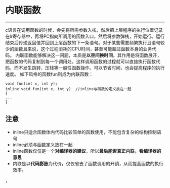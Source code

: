 # 内联函数

---
c语言在调用函数的时候，会先将所需参数入栈，然后把上层程序的执行位置记录在lr寄存器中，再将PC指向所调用的函数入口，然后将参数弹栈，开始运行。运行结束后传递返回值并回到上层函数的下一条语句。对于某些需要频繁执行且语句较少的函数且来说，这个过程消耗的CPU时间，甚至可能超过函数本身的业务代码。
内联函数能够解决这一问题，本质是**以空间换时间**。其作用是将函数展开，把函数的代码复制到每一个调用处。这样调用函数的过程就可以直接执行函数代码，而不发生跳转、压栈等一般性函数操作。可以节省时间，也会提高程序的执行速度。
如下风格的函数fun则成为内联函数：

~~~
void fun(int x, int y);
inline void fun(int x, int y)  //inline与函数的定义放在一起
{
...
}
~~~

## 注意

* inline只适合函数体内代码比较简单的函数使用，不能包含复杂的结构控制语句
* inline必须与函数定义放在一起
* inline函数仅仅是一个**对编译器的建议**，所以**最后能否真正内联，看编译器的意思**
* 内联是以**代码膨胀**为代价，仅仅省去了函数调用的开销，从而提高函数的执行效率。

，
